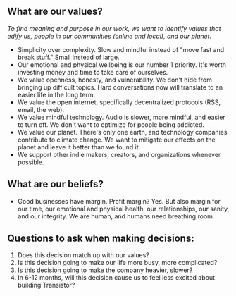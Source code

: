 ## What are our values?

_To find meaning and purpose in our work, we want to identify values that edify us, people in our communities (online and local), and our planet._

* Simplicity over complexity. Slow and mindful instead of "move fast and break stuff." Small instead of large.
* Our emotional and physical wellbeing is our number 1 priority. It's worth investing money and time to take care of ourselves.
* We value openness, honesty, and vulnerability. We don't hide from bringing up difficult topics. Hard conversations now will translate to an easier life in the long term.
* We value the open internet, specifically decentralized protocols (RSS, email, the web).
* We value mindful technology. Audio is slower, more mindful, and easier to turn off. We don't want to optimize for people being addicted.
* We value our planet. There's only one earth, and technology companies contribute to climate change. We want to mitigate our effects on the planet and leave it better than we found it.
* We support other indie makers, creators, and organizations whenever possible.

## What are our beliefs?

* Good businesses have margin. Profit margin? Yes. But also margin for our time, our emotional and physical health, our relationships, our sanity, and our integrity. We are human, and humans need breathing room.

## Questions to ask when making decisions:

1. Does this decision match up with our values?
2. Is this decision going to make our life more busy, more complicated?
3. Is this decision going to make the company heavier, slower?
4. In 6-12 months, will this decision cause us to feel less excited about building Transistor?
